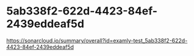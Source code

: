 # 5ab338f2-622d-4423-84ef-2439eddeaf5d
https://sonarcloud.io/summary/overall?id=examly-test_5ab338f2-622d-4423-84ef-2439eddeaf5d
